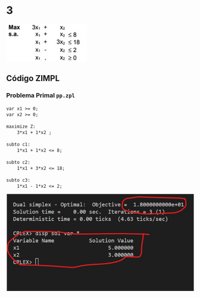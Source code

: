 # 3

![image](resources/ex.jpg)

## Código ZIMPL

### Problema Primal `pp.zpl`

    var x1 >= 0;
    var x2 >= 0;

    maximize Z:
        3*x1 + 1*x2 ;

    subto c1:
        1*x1 + 1*x2 <= 8;

    subto c2:
        1*x1 + 3*x2 <= 18;

    subto c3:
        1*x1 - 1*x2 <= 2;

![image](resources/sol-pp.jpg)
